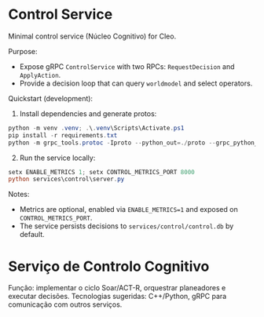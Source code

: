 # Control Service

Minimal control service (Núcleo Cognitivo) for Cleo.

Purpose:
- Expose gRPC `ControlService` with two RPCs: `RequestDecision` and `ApplyAction`.
- Provide a decision loop that can query `worldmodel` and select operators.

Quickstart (development):

1. Install dependencies and generate protos:

```powershell
python -m venv .venv; .\.venv\Scripts\Activate.ps1
pip install -r requirements.txt
python -m grpc_tools.protoc -Iproto --python_out=./proto --grpc_python_out=./proto proto/control.proto
```

2. Run the service locally:

```powershell
setx ENABLE_METRICS 1; setx CONTROL_METRICS_PORT 8000
python services\control\server.py
```

Notes:
- Metrics are optional, enabled via `ENABLE_METRICS=1` and exposed on `CONTROL_METRICS_PORT`.
- The service persists decisions to `services/control/control.db` by default.
# Serviço de Controlo Cognitivo

Função: implementar o ciclo Soar/ACT-R, orquestrar planeadores e executar decisões.
Tecnologias sugeridas: C++/Python, gRPC para comunicação com outros serviços.
